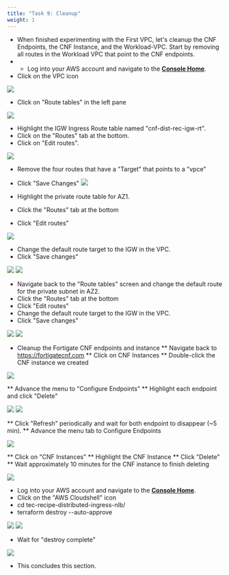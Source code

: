 ```yaml
---
title: "Task 9: Cleanup"
weight: 1
---
```


* When finished experimenting with the First VPC, let's cleanup the CNF Endpoints, the CNF Instance, and the Workload-VPC. Start by removing all routes in the Workload VPC that point to the CNF endpoints.
* * Log into your AWS account and navigate to the [**Console Home**](https://us-west-2.console.aws.amazon.com/console/home?region=us-west-2#).
* Click on the VPC icon

![](image-t9-1.png)

* Click on "Route tables" in the left pane

![](image-t9-2.png)

* Highlight the IGW Ingress Route table named "cnf-dist-rec-igw-rt". 
* Click on the "Routes" tab at the bottom. 
* Click on "Edit routes".

![](image-t9-3.png)

* Remove the four routes that have a "Target" that points to a "vpce"
* Click "Save Changes"
![](image-t9-4.png)

* Highlight the private route table for AZ1.
* Click the "Routes" tab at the bottom
* Click "Edit routes"

![](image-t9-5.png)

* Change the default route target to the IGW in the VPC.
* Click "Save changes"

![](image-t9-6.png)
![](image-t9-7.png)

* Navigate back to the "Route tables" screen and change the default route for the private subnet in AZ2. 
* Click the "Routes" tab at the bottom
* Click "Edit routes"
* Change the default route target to the IGW in the VPC.
* Click "Save changes"

![](image-t9-8.png)
![](image-t9-9.png)

* Cleanup the Fortigate CNF endpoints and instance
** Navigate back to https://fortigatecnf.com
** Click on CNF Instances
** Double-click the CNF instance we created

![](image-t9-10.png)

** Advance the menu to "Configure Endpoints"
** Highlight each endpoint and click "Delete"

![](image-t9-11.png)
![](image-t9-12.png)

** Click "Refresh" periodically and wait for both endpoint to disappear (~5 min).
** Advance the menu tab to Configure Endpoints

![](image-t9-13.png)

** Click on "CNF Instances"
** Highlight the CNF Instance 
** Click "Delete"
** Wait approximately 10 minutes for the CNF instance to finish deleting

![](image-t9-14.png)

* Log into your AWS account and navigate to the [**Console Home**](https://us-west-2.console.aws.amazon.com/console/home?region=us-west-2#).
* Click on the "AWS Cloudshell" icon
* cd tec-recipe-distributed-ingress-nlb/
* terraform destroy --auto-approve

![](image-t9-15.png)
![](image-t9-16.png)

* Wait for "destroy complete"

![](image-t9-17.png)

* This concludes this section.
